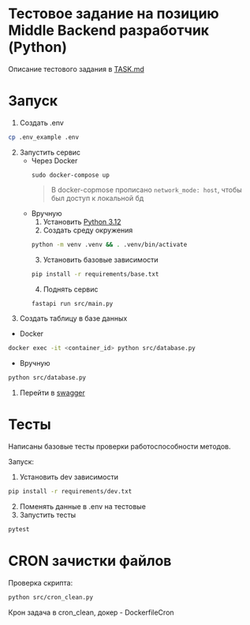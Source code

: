 # Тестовое задание на позицию Middle Backend разработчик (Python)

Описание тестового задания в [TASK.md](./TASK.md)

# Запуск
1. Создать .env
```bash
cp .env_example .env
```
2. Запустить сервис
   - Через Docker
        ```bach
        sudo docker-compose up
        ```
        > В docker-copmose прописано ```network_mode: host```, чтобы был доступ к локальной бд
    - Вручную
      1. Установить [Python 3.12](https://www.python.org/downloads/)
      2. Создать среду окружения
      ```bash
      python -m venv .venv && . .venv/bin/activate
      ```
      3. Установить базовые зависимости
      ```bash
      pip install -r requirements/base.txt
      ```
      4. Поднять сервис
      ```bash
      fastapi run src/main.py
      ```
3. Создать таблицу в базе данных
- Docker
```bash
docker exec -it <container_id> python src/database.py
```
- Вручную
```bash
python src/database.py
```
1. Перейти в [swagger](http://localhost:8000/docs#/)
# Тесты
Написаны базовые тесты проверки работоспособности методов.

Запуск:
1. Установить dev зависимости
```bash
pip install -r requirements/dev.txt
```
2. Поменять данные в .env на тестовые
3. Запустить тесты
```bash
pytest
```
# CRON зачистки файлов
Проверка скрипта:
```bash
python src/cron_clean.py
```
Крон задача в cron_clean, докер - DockerfileCron